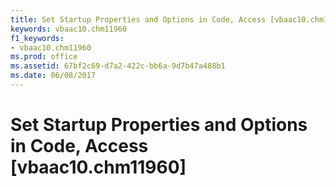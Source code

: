 ```yaml
---
title: Set Startup Properties and Options in Code, Access [vbaac10.chm11960]
keywords: vbaac10.chm11960
f1_keywords:
- vbaac10.chm11960
ms.prod: office
ms.assetid: 67bf2c69-d7a2-422c-bb6a-9d7b47a488b1
ms.date: 06/08/2017
---
```



# Set Startup Properties and Options in Code, Access [vbaac10.chm11960]

